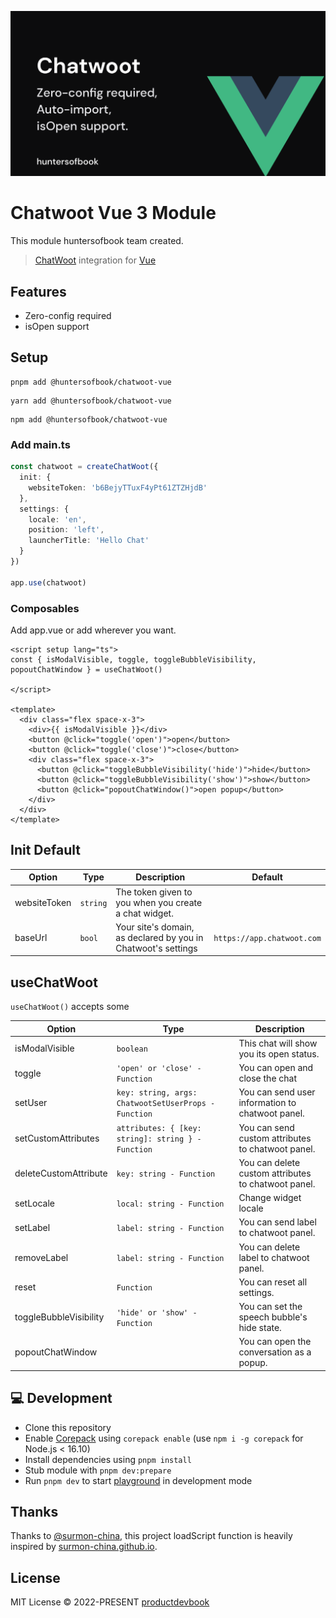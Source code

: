 ![alt text](https://github.com/huntersofbook/huntersofbook/blob/main/docs/public/images/chatwoot-vue.png?raw=true)

# Chatwoot Vue 3 Module
This module huntersofbook team created.

> [ChatWoot](https://www.chatwoot.com/help-center) integration for [Vue](https://vuejs.org)

## Features

- Zero-config required
- isOpen support

## Setup
```
pnpm add @huntersofbook/chatwoot-vue
```
```
yarn add @huntersofbook/chatwoot-vue
```
```
npm add @huntersofbook/chatwoot-vue
```

### Add main.ts
```ts
const chatwoot = createChatWoot({
  init: {
    websiteToken: 'b6BejyTTuxF4yPt61ZTZHjdB'
  },
  settings: {
    locale: 'en',
    position: 'left',
    launcherTitle: 'Hello Chat'
  }
})

app.use(chatwoot)
```

### Composables
Add app.vue or add wherever you want.

```vue
<script setup lang="ts">
const { isModalVisible, toggle, toggleBubbleVisibility, popoutChatWindow } = useChatWoot()

</script>

<template>
  <div class="flex space-x-3">
    <div>{{ isModalVisible }}</div>
    <button @click="toggle('open')">open</button>
    <button @click="toggle('close')">close</button>
    <div class="flex space-x-3">
      <button @click="toggleBubbleVisibility('hide')">hide</button>
      <button @click="toggleBubbleVisibility('show')">show</button>
      <button @click="popoutChatWindow()">open popup</button>
    </div>
  </div>
</template>
```


## Init Default

| Option         | Type     | Description                                                       | Default                  |
| -------------- | -------- | ----------------------------------------------------------------- | ------------------------ |
| websiteToken         | `string` | The token given to you when you create a chat widget. |    |
| baseUrl       | `bool`   | Your site's domain, as declared by you in Chatwoot's settings | `https://app.chatwoot.com`    |


## useChatWoot

`useChatWoot()` accepts some

| Option         | Type     | Description                                                        |
| -------------- | -------- | -----------------------------------------------------------------  |
| isModalVisible   | `boolean` | This chat will show you its open status.    |
| toggle       | `'open' or 'close' - Function `   |   You can open and close the chat   |
| setUser       | `key: string, args: ChatwootSetUserProps - Function`   | You can send user information to chatwoot panel.     |
| setCustomAttributes       | `attributes: { [key: string]: string } - Function`   | You can send custom attributes to chatwoot panel.   |
| deleteCustomAttribute       | `key: string - Function`   | You can delete custom attributes to chatwoot panel.   |
| setLocale       | `local: string - Function`   |  Change widget locale  |
| setLabel       | `label: string - Function`   |  You can send label to chatwoot panel.        |
| removeLabel       | `label: string - Function`   |  You can delete label to chatwoot panel.        |
| reset       | `Function` |  You can reset all settings.   |
| toggleBubbleVisibility       | `'hide' or 'show' - Function`   | You can set the speech bubble's hide state.    |
| popoutChatWindow       |  | You can open the conversation as a popup.  |


## 💻 Development

- Clone this repository
- Enable [Corepack](https://github.com/nodejs/corepack) using `corepack enable` (use `npm i -g corepack` for Node.js < 16.10)
- Install dependencies using `pnpm install`
- Stub module with `pnpm dev:prepare`
- Run `pnpm dev` to start [playground](./playground) in development mode

## Thanks

Thanks to [@surmon-china](https://github.com/surmon-china), this project loadScript function is heavily inspired by [surmon-china.github.io](https://github.com/surmon-china/surmon-china.github.io).

## License

MIT License © 2022-PRESENT [productdevbook](https://github.com/productdevbook)
